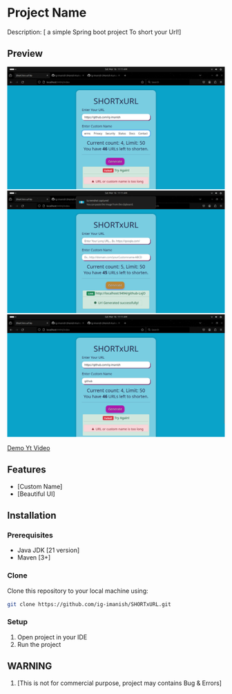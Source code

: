 
# Project Name

Description: [ a simple Spring boot project To short your Url!]

## Preview

![Screenshot 1](preview-img/ss1.png)
![Screenshot 2](preview-img/ss2.png)
![Screenshot 3](preview-img/ss3.png)

[Demo Yt Video](https://youtu.be/mzomTiJcolI?feature=shared)
## Features

- [Custom Name]
- [Beautiful UI]

## Installation
### Prerequisites

- Java JDK [21 version]
- Maven [3+]

### Clone
Clone this repository to your local machine using:

```bash
git clone https://github.com/ig-imanish/SHORTxURL.git
```

### Setup

1. Open project in your IDE
2. Run the project

## WARNING

1. [This is not for commercial purpose, project may contains Bug & Errors]
